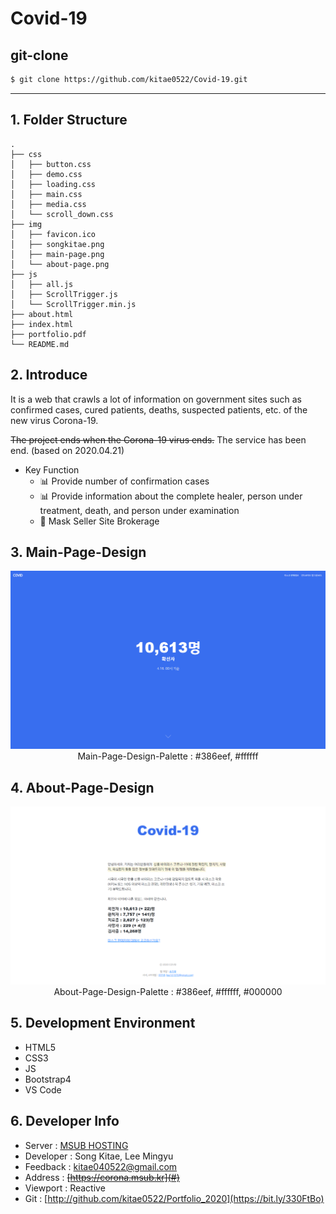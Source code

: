 # Covid-19

## git-clone

```bash
$ git clone https://github.com/kitae0522/Covid-19.git
```

----------

## 1. Folder Structure

```shell
.
├── css
│   ├── button.css
│   ├── demo.css
│   ├── loading.css
│   ├── main.css
│   ├── media.css
│   └── scroll_down.css
├── img
│   ├── favicon.ico
│   ├── songkitae.png
│   ├── main-page.png
│   └── about-page.png
├── js
│   ├── all.js
│   ├── ScrollTrigger.js
│   └── ScrollTrigger.min.js
├── about.html
├── index.html
├── portfolio.pdf
└── README.md
```

## 2. Introduce
It is a web that crawls a lot of information on government sites such as confirmed cases, cured patients, deaths, suspected patients, etc. of the new virus Corona-19.

~~The project ends when the Corona-19 virus ends.~~
The service has been end. (based on 2020.04.21)

- Key Function
  - 📊 Provide number of confirmation cases
  - 📊 Provide information about the complete healer, person under treatment, death, and person under examination
  - 📢 Mask Seller Site Brokerage

## 3. Main-Page-Design

<div align="center">

  ![](img/covid-main.png)
  Main-Page-Design-Palette : #386eef, #ffffff

</div>

## 4. About-Page-Design

<div align="center">

  ![](img/covid-about.png)
  About-Page-Design-Palette : #386eef, #ffffff, #000000

</div>

## 5. Development Environment
- HTML5
- CSS3
- JS
- Bootstrap4
- VS Code

## 6. Developer Info
- Server : [MSUB HOSTING](http://msub.kr)
- Developer : Song Kitae, Lee Mingyu
- Feedback : kitae040522@gmail.com
- Address : ~~[https://corona.msub.kr](#)~~
- Viewport : Reactive
- Git : [http://github.com/kitae0522/Portfolio_2020](https://bit.ly/330FtBo)